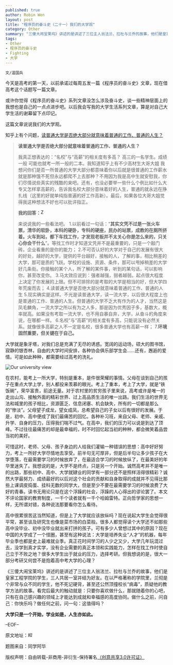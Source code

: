```yaml
---
published: true
author: Robin Wen
layout: post
title: "程序员的奋斗史（二十一）我们的大学观"
category: Other
summary: "三傻大闹宝莱坞》讲述的是讲述了三位主人翁法兰、拉杜与兰乔的故事，他们是皇家工程学院的学生，三人共居一室并结为好友。在以严格著称的学院里，兰彻是个非常与众不同的学生，他不死记硬背，甚至还公然顶撞校长“病毒”，质疑他的教学方法的故事。看完后最大的触动就是：只要你喜欢做什么，那就随着你的心吧，只有在自己感兴趣的领域上才能达到成就和幸福感的高度协同。做什么之前，问自己：你快乐吗？做任何之前，问一句：这值得吗？"
tags: 
- Other
- 程序员的奋斗史
- Fighting
- 大学
---
```


`文/温国兵`

今天是高考的第一天，以前承诺过每周五发一篇《程序员的奋斗史》文章，现在借高考这个话题写一篇文章。

或许你觉得《程序员的奋斗史》系列文章没怎么涉及奋斗史，谈一些精神层面上的我想也是自己的一点点进步吧。以后我会写我的大学生活系列文章，算是对自己大学生活的谢幕留下点印记。

这篇文章说说我们的大学观。

知乎上有个问题，<a href="http://www.zhihu.com/question/20879275/" target="_blank" >读普通大学是否绝大部分就意味着普通的工作、普通的人生？</a>

> **读普通大学是否绝大部分就意味着普通的工作、普通的人生？**
> 
> 我真正想表达的：“名校”与“高薪”的相关度有多高？
高三的一名学生。成绩一般 可能也就考一所一般的二本。我知道知乎上有不少高材生大哥大姐 我想问你们是否一所普通的大学大部分都意味着你以后就是很普通的工作薪水 就是那种饿不死但永远都爬不上去那种？不用因为我是高中生就安慰我，你们尽情说些真实的残酷的来吧。还有，也没必要举一些什么个例比如什么大专又怎样拿高薪的，告诉我名校大部分意味着好的人生，普通的就永远在挣扎线（这里的好就单纯指普遍的好工作高新）。最后，如果各位大哥大姐觉得我这种想法不好也可以批评指正。
> 
> **我的回答：**<a href="http://www.zhihu.com/question/20879275/answer/16585096" target="_blank"><img src="http://i.imgur.com/VktTAvi.png" title="Zhihu" border="0" alt="Zhihu" height="16px" width="16px" /></a>
> 
> 来说说我的一些看法吧。
1.以前看过一句话：“**其实文凭不过是一张火车票，清华的软卧，本科的硬卧，专科的硬座，民办的站票，成教的在厕所挤着。火车到站，都下车找工作，才发现老板并不太关心你是怎么来的，只关心你会干什么**”。等找工作时才知道文凭并不是最重要的，只是一个敲门砖。企业看重的是你的能力；
2.不可否认好的大学对于自己的发展有很大的好处，越好的大学，提供的平台越好，接触的人，了解的事，相比稍差的大学，那可是质的飞跃。学校的设施、资源、条件，那可以甩掉稍差的大学好几条街。你接触的某个人，所了解的某件事，听到的某句话，可以影响你，甚至改变你。
3.马太效应说到：强者越强，弱者越弱。起点很大程度上决定了你发展的上限。但不可排除的是考取的大学是相当的好，但大学四年荒废而去；
4.读普通大学是否绝大部分就意味着普通的工作、普通的人生
5.现实确实是这样。不光是读普通大学，读一流大学，以后很大程度上也是普通的工作、普通的人生。但普通的大学不乏大有作为的人才，当然这是凤毛麟角，一流大学之所以有为之人多，那是因为优秀因子多，基数大，概率就高。如果没有考取一流大学，也不用自暴自弃，大学，从奋斗的角度来说，在哪都一样。
6.名校”与“高薪”的相关度有多高，只能说没有必然关系。就像很多高薪之人不一定是名校，很多普通大学也有高薪一样；
7.**环境固然重要，但关键在于自己。**

大学就是象牙塔，对我们总是充满了无尽的诱惑。宽阔的运动场，硕大的图书馆，寂静的银杏林，自由的大学时间安排，各种协会俱乐部学生会……还有，邂逅的爱情。可是如此种种，都需要经过高考的洗礼。

![Our university view](http://i.imgur.com/B4gmYSR.jpg)

在农村，能考上一所大学，特别是重本，是件很荣耀的事情。父母在谈到自己的孩子在重点大学上学，别人都投来羡慕的眼光。考上了重本，考上了大学，就是“铁饭碗”，荣华富贵，前途无量。对于农村里的贫穷孩子里来说，高考或许是唯一的走出山沟、接触外面的精彩世界、过上高品质生活的唯一出路。我们生活的世界无法和城里的孩子相比，资源匮乏、信息闭塞、机会缺失，所有的一切都是那么的“惨淡”。父母望子成龙，望女成凤，总希望自己的子女以后有很好的发展。于是，初中、高中便成了我们最痛苦的回忆。各种补习班，来自父母、老师、亲戚、升学、自身的压力，压得我们喘不过气。在高中，我们的压力可以说是到达了顶峰。不过往往最痛苦的却是最幸福的，时不时回忆起当初的种种，都会微笑着品尝当初的美好。

可惜这时，老师、父母、孩子身边的人给我们灌输一种错误的思想：高中好好努力，考上一所好大学尽情地去享受。前半句无可厚非，但是后半句让多少孩子在大学堕落，在最需要学习的时候放弃了，在最适合学习的时候放纵了，在最美好的年华里迷失了。我想说的是，大学不是终点，只是另一个开始。诚然高考并不是唯一的出路，那些初中、高中、大学就肄业的同学有一部分还不是照样活得很精彩？诚然大学最努力、成绩最好的以后对这个社会的贡献和自身取得的成就并不见得比那些上课调皮捣蛋、挂科无数的同学大，但是至少不要在最需要学习的时候浪费了大好的青春。读书无用论只是在这个浮躁的社会，浮躁的人心得出的谬论罢了。本文不评论国家的教育制度，一千个读者就有一千个哈姆雷特。正向哲学家的思想一样，无所谓对错，各种说法那要看你怎么看待。

高中很累很苦这当然知道，但是上了大学就应该放纵吗？现在说起大学生会觉得很平常，甚至谈及研究生也像是菜市场的白菜般。很多人都觉得读个大学还不如那些高中没毕业、初中没毕业就出来打拼的孩子。可有多少人曾想过其中的原因？现在中国的大学成了一个怪圈，甚至有这种说法：大学是培养失业“人才”的机器，每年毕业季也都是史上最难就业季。真正花时间学习的人少之又少，大学几年玩混过去，没学到真才实学，没有企业需要的真正本领和实践能力，怎样在找工作时使自己立于不败之地？很多大学生出于就业的压力，选择考研。但我想说的是，很大一部分考研又何尝不是抱着高中考大学的心理？

《三傻大闹宝莱坞》讲述的是讲述了三位主人翁法兰、拉杜与兰乔的故事，他们是皇家工程学院的学生，三人共居一室并结为好友。在以严格著称的学院里，兰彻是个非常与众不同的学生，他不死记硬背，甚至还公然顶撞校长“病毒”，质疑他的教学方法的故事。看完后最大的触动就是：只要你喜欢做什么，那就随着你的心吧，只有在自己感兴趣的领域上才能达到成就和幸福感的高度协同。做什么之前，问自己：你快乐吗？做任何之前，问一句：这值得吗？

**大学只是一个开始，学业如是，人生亦如此。**

–EOF–

原文地址：<a href="http://blog.csdn.net/justdb/article/details/9050957" target="_blank"><img src="http://i.imgur.com/BROigUO.jpg" title="程序员的奋斗史（二十一）我们的大学观" height="16px" width="16px" border="0" alt="程序员的奋斗史（二十一）我们的大学观" /></a>

题图来自：同学阿华

版权声明：自由转载-非商用-非衍生-保持署名<a href="http://creativecommons.org/licenses/by-nc-nd/3.0/deed.zh" target="_blank">（创意共享3.0许可证）</a>
